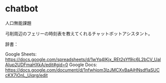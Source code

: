 # chatbot
人口無能課題

弓削周辺のフェリーの時刻表を教えてくれるチャットボットアシスタント。

辞書：

Google Sheets: https://docs.google.com/spreadsheets/d/1wYq4lKjx_REt2sYf9ic6L2bCV_UalAIup2UDFmaHXkA/edit#gid=0
Google Docs: https://docs.google.com/document/d/1nfwhjom3lzJMCXvBaAjHNsdfIaSUCcKX7iOnL_Uiqrg/edit
